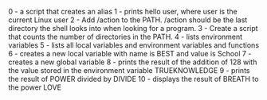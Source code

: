 0 - a script that creates an alias
1 - prints hello user, where user is the current Linux user
2 - Add /action to the PATH. /action should be the last directory the shell looks into when looking for a program.
3 - Create a script that counts the number of directories in the PATH.
4 - lists environment variables
5 - lists all local variables and environment variables and functions
6 - creates a new local variable with name is BEST and value is School
7 - creates a new global variable
8 - prints the result of the addition of 128 with the value stored in the environment variable TRUEKNOWLEDGE
9 - prints the result of POWER divided by DIVIDE
10 - displays the result of BREATH to the power LOVE
